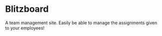 # Blitzboard

  A team management site. Easily be able to manage the assignments given to your employees!

